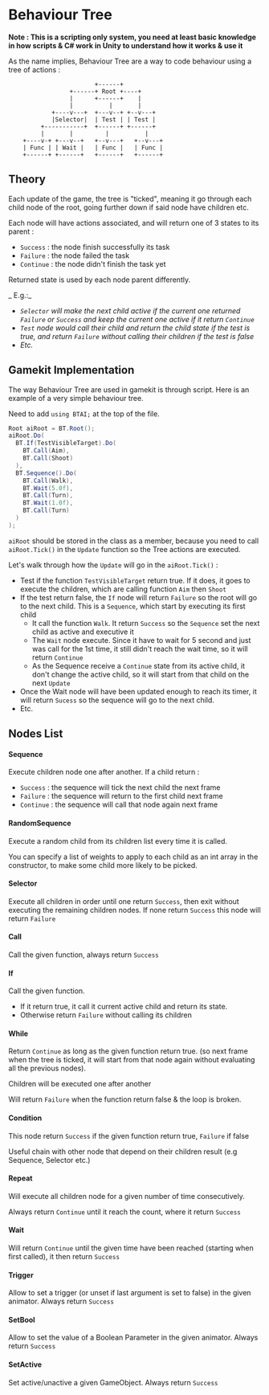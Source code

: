 Behaviour Tree
==============

**Note : This is a scripting only system, you need at least basic knowledge in
how scripts & C# work in Unity to understand how it works & use it**

As the name implies, Behaviour Tree are a way to code behaviour using a tree of
actions :  
```
                        +------+
                 +------+ Root +----+
                 |      +------+    |
                 |          |       |
            +----v---+  +---v--+ +--v---+
            |Selector|  | Test | | Test |
         +-----------+  +------+ +------+
         |       |         |          |
    +----v-+ +---v--+   +--v---+   +--v---+
    | Func | | Wait |   | Func |   | Func |
    +------+ +------+   +------+   +------+
```

## Theory
Each update of the game, the tree is "ticked", meaning it go through each child
node of the root, going further down if said node have children etc.

Each node will have actions associated, and will return one of 3 states to its
parent :

- `Success` : the node finish successfully its task
- `Failure` : the node failed the task
- `Continue` : the node didn't finish the task yet

Returned state is used by each node parent differently.

_ E.g.:_
- _`Selector` will make the next child active if the current one returned
`Failure` or `Success` and keep the current one active if it return `Continue`_
- _`Test` node would call their child and return the child state if the test is
true, and return `Failure` without calling their children if the test is false_
- _Etc._

## Gamekit Implementation

The way Behaviour Tree are used in gamekit is through script. Here is an example
of a very simple behaviour tree.

Need to add `using BTAI;` at the top of the file.

```csharp
Root aiRoot = BT.Root();
aiRoot.Do(
  BT.If(TestVisibleTarget).Do(
    BT.Call(Aim),
    BT.Call(Shoot)
  ),
  BT.Sequence().Do(
    BT.Call(Walk),
    BT.Wait(5.0f),
    BT.Call(Turn),
    BT.Wait(1.0f),
    BT.Call(Turn)
  )
);
```

`aiRoot` should be stored in the class as a member, because you need to call
`aiRoot.Tick()` in the `Update` function so the Tree actions are executed.

Let's walk through how the `Update` will go in the `aiRoot.Tick()` :

- Test if the function `TestVisibleTarget` return true. If it does, it goes to
execute the children, which are calling function `Aim` then `Shoot`
- If the test return false, the `If` node will return `Failure` so the root will
go to the next child. This is a `Sequence`, which start by executing its first
child
  - It call the function `Walk`. It return `Success` so the `Sequence` set the
  next child as active and executive it
  - The `Wait` node execute. Since it have to wait for 5 second and just was
  call for the 1st time, it still didn't reach the wait time, so it will return
  `Continue`
  - As the Sequence receive a `Continue` state from its active child, it don't
  change the active child, so it will start from that child on the next `Update`
- Once the Wait node will have been updated enough to reach its timer, it will
return `Sucess` so the sequence will go to the next child.
- Etc.

## Nodes List

#### Sequence

Execute children node one after another. If a child return :
- `Success` : the sequence will tick the next child the next frame
- `Failure` : the sequence will return to the first child next frame
- `Continue` : the sequence will call that node again next frame

#### RandomSequence

Execute a random child from its children list every time it is called.

You can specify a list of weights to apply to each child as an int array in the
constructor, to make some child more likely to be picked.

#### Selector

Execute all children in order until one return `Success`, then exit without
executing the remaining children nodes. If none return `Success` this node will
return `Failure`

#### Call

Call the given function, always return `Success`

#### If

Call the given function.
- If it return true, it call it current active child
and return its state.
- Otherwise return `Failure` without calling its children

#### While

Return `Continue` as long as the given function return true. (so next frame when
the tree is ticked, it will start from that node again without evaluating all
the previous nodes).

Children will be executed one after another

Will return `Failure` when the function return false & the loop is broken.

#### Condition

This node return `Success` if the given function return true, `Failure` if false

Useful chain with other node that depend on their children result (e.g Sequence,
Selector etc.)

#### Repeat

Will execute all children node for a given number of time consecutively.

Always return `Continue` until it reach the count, where it return `Success`

#### Wait

Will return `Continue` until the given time have been reached (starting when
  first called), it then return `Success`

#### Trigger

Allow to set a trigger (or unset if last argument is set to false) in the given
animator. Always return `Success`

#### SetBool

Allow to set the value of a Boolean Parameter in the given animator. Always
return `Success`

#### SetActive

Set active/unactive a given GameObject. Always return `Success`
